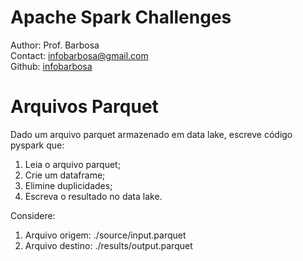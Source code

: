 # Apache Spark Challenges
Author: Prof. Barbosa<br>
Contact: infobarbosa@gmail.com<br>
Github: [infobarbosa](https://github.com/infobarbosa)

# Arquivos Parquet

Dado um arquivo parquet armazenado em data lake, escreve código pyspark que:
1. Leia o arquivo parquet;
2. Crie um dataframe;
3. Elimine duplicidades;
4. Escreva o resultado no data lake.

Considere:
1. Arquivo origem: ./source/input.parquet
2. Arquivo destino: ./results/output.parquet




